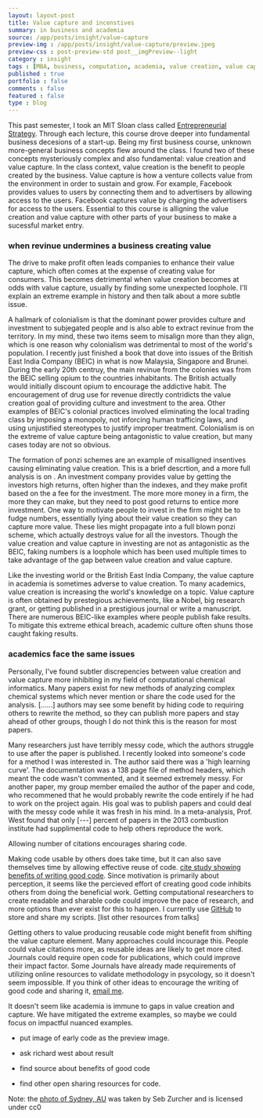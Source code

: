 ```yaml
---
layout: layout-post
title: Value capture and incenstives
summary: in business and academia
source: /app/posts/insight/value-capture
preview-img : /app/posts/insight/value-capture/preview.jpeg
preview-css : post-preview-std post__imgPreview--light
category : insight
tags : [MBA, business, computation, academia, value creation, value capture]
published : true
portfolio : false
comments : false
featured : false
type : blog
---
```


This past semester, I took an MIT Sloan class called [Entrepreneurial Strategy](http://student.mit.edu/catalog/search.cgi?search=15.911&style=verbatim&when=2&termleng=4). Through each lecture, this course drove deeper into fundamental business decesions of a start-up. Being my first business course, unknown more-general business concepts flew around the class. I found two of these concepts mysteriously complex and also fundamental: value creation and value capture. In the class context, value creation is the benefit to people created by the business. Value capture is how a venture collects value from the environment in order to sustain and grow. For example, Facebook provides values to users by connecting them and to advertisers by allowing access to the users. Facebook captures value by charging the advertisers for access to the users. Essential to this course is alligning the value creation and value capture with other parts of your business to make a sucessful market entry.

### when revinue undermines a business creating value

The drive to make profit often leads companies to enhance their value capture, which often comes at the expense of creating value for consumers. This becomes detrimental when value creation becomes at odds with value capture, usually by finding some unexpected loophole. I'll explain an extreme example in history and then talk about a more subtle issue. 

A hallmark of colonialism is that the dominant power provides culture and investment to subjegated people and is also able to extract revinue from the territory. In my mind, these two items seem to misalign more than they align, which is one reason why colonialism was detrimental to most of the world's population. I recently just finished a book that dove into issues of the British East India Company (BEIC) in what is now Malaysia, Singapore and Brunei. During the early 20th centruy, the main revinue from the colonies was from the BEIC selling opium to the countries inhabitants. The British actually would initially discount opium to encourage the addictive habit. The encouragement of drug use for revenue directly contridicts the value creation goal of providing culture and investment to the area. Other examples of BEIC's colonial practices involved eliminating the local trading class by imposing a monopoly, not inforcing human trafficing laws, and using unjustified stereotypes to justify improper treatment. Colonialism is on the extreme of value capture being antagonistic to value creation, but many cases today are not so obvious. 

The formation of ponzi schemes are an example of misalligned insentives causing eliminating value creation. This is a brief descrtion, and a more full analysis is on [](). An investment company provides value by getting the investors high returns, often higher than the indexes, and they make profit based on the a fee for the investment. The more more money in a firm, the more they can make, but they need to post good returns to entice more investment. One way to motivate people to invest in the firm might be to fudge numbers, essentially lying about their value creation so they can capture more value. These lies might propagate into a full blown ponzi scheme, which actually destroys value for all the investors. Though the value creation and value capture in investing are not as antagonistic as the BEIC, faking numbers is a loophole which has been used multiple times to take advantage of the gap between value creation and value capture.

Like the investing world or the British East India Company, the value capture in academia is sometimes adverse to value creation. To many academics, value creation is increasing the world's knowledge on a topic. Value capture is often obtained by prestegious achievements, like a Nobel, big research grant, or getting published in a prestigious journal or write a manuscript. There are numerous BEIC-like examples where people publish fake results. To mitigate this extreme ethical breach, academic culture often shuns those caught faking results. 

### academics face the same issues

Personally, I've found subtler discrepencies between value creation and value capture more inhibiting in my field of computational chemical informatics. Many papers exist for new methods of analyzing complex chemical systems which never mention or share the code used for the analysis. [......] authors may see some benefit by hiding code to requiring others to rewrite the method, so they can publish more papers and stay ahead of other groups, though I do not think this is the reason for most papers.

Many researchers just have terribly messy code, which the authors struggle to use after the paper is published. I recently looked into someone's code for a method I was interested in. The author said there was a 'high learning curve'. The documentation was a 138 page file of method headers, which meant the code wasn't commented, and it seemed extremely messy. For another paper, my group member emailed the author of the paper and code, who recommened that he would probably rewrite the code entirely if he had to work on the project again. His goal was to publish papers and could deal with the messy code while it was fresh in his mind. In a meta-analysis, Prof. West found that only [---] percent of papers in the 2013 combustion institute had supplimental code to help others reproduce the work. 

Allowing number of citations encourages sharing code.

Making code usable by others does take time, but it can also save themselves time by allowing effective reuse of code. [cite study showing benefits of writing good code](). Since motivation is primarily about perception, it seems like the percieved effort of creating good code inhibits others from doing the beneficial work. Getting computational researchers to create readable and sharable code could improve the pace of research, and more options than ever exist for this to happen. I currently use [GitHub](http://www.github.com) to store and share my scripts. [list other resources from talks] 

Getting others to value producing reusable code might benefit from shifting the value capture element. Many approaches could incourage this. People could value citations more, as reusable ideas are likely to get more cited. Journals could require open code for publications, which could improve their impact factor. Some Journals have already made requirements of utilizing online resources to validate methodology in psycology, so it doesn't seem impossible. If you think of other ideas to encourage the writing of good code and sharing it, [email me](markgoldman@mit.edu).

It doesn't seem like academia is immune to gaps in value creation and capture. We have mitigated the extreme examples, so maybe we could focus on impactful nuanced examples. 

* put image of early code as the preview image.

* ask richard west about result
* find source about benefits of good code
* find other open sharing resources for code.
<!--other things not mentioned:

I find the quantification of value creation a sticky issue. 

write about KI encouraging reporting of environmental issues

In Market-Based Management, Charles Koch asserts that the free-market incentives for companies can also be applied to people working in a company. While I am not convinced of all the assertions that lead to this conclusion, treating people like this 
-->

Note: the [photo of Sydney, AU](https://unsplash.com/photos/EOq4Dj33G_U) was taken by Seb Zurcher and is licensed under cc0
